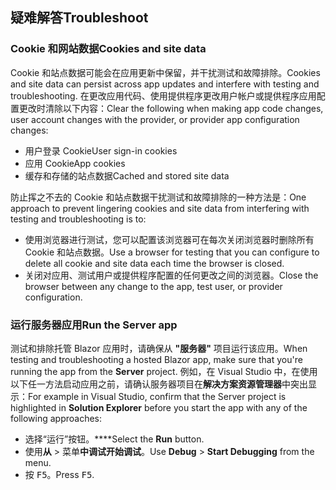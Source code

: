 ## <a name="troubleshoot"></a><span data-ttu-id="5331b-101">疑难解答</span><span class="sxs-lookup"><span data-stu-id="5331b-101">Troubleshoot</span></span>

### <a name="cookies-and-site-data"></a><span data-ttu-id="5331b-102">Cookie 和网站数据</span><span class="sxs-lookup"><span data-stu-id="5331b-102">Cookies and site data</span></span>

<span data-ttu-id="5331b-103">Cookie 和站点数据可能会在应用更新中保留，并干扰测试和故障排除。</span><span class="sxs-lookup"><span data-stu-id="5331b-103">Cookies and site data can persist across app updates and interfere with testing and troubleshooting.</span></span> <span data-ttu-id="5331b-104">在更改应用代码、使用提供程序更改用户帐户或提供程序应用配置更改时清除以下内容：</span><span class="sxs-lookup"><span data-stu-id="5331b-104">Clear the following when making app code changes, user account changes with the provider, or provider app configuration changes:</span></span>

* <span data-ttu-id="5331b-105">用户登录 Cookie</span><span class="sxs-lookup"><span data-stu-id="5331b-105">User sign-in cookies</span></span>
* <span data-ttu-id="5331b-106">应用 Cookie</span><span class="sxs-lookup"><span data-stu-id="5331b-106">App cookies</span></span>
* <span data-ttu-id="5331b-107">缓存和存储的站点数据</span><span class="sxs-lookup"><span data-stu-id="5331b-107">Cached and stored site data</span></span>

<span data-ttu-id="5331b-108">防止挥之不去的 Cookie 和站点数据干扰测试和故障排除的一种方法是：</span><span class="sxs-lookup"><span data-stu-id="5331b-108">One approach to prevent lingering cookies and site data from interfering with testing and troubleshooting is to:</span></span>

* <span data-ttu-id="5331b-109">使用浏览器进行测试，您可以配置该浏览器可在每次关闭浏览器时删除所有 Cookie 和站点数据。</span><span class="sxs-lookup"><span data-stu-id="5331b-109">Use a browser for testing that you can configure to delete all cookie and site data each time the browser is closed.</span></span>
* <span data-ttu-id="5331b-110">关闭对应用、测试用户或提供程序配置的任何更改之间的浏览器。</span><span class="sxs-lookup"><span data-stu-id="5331b-110">Close the browser between any change to the app, test user, or provider configuration.</span></span>

### <a name="run-the-server-app"></a><span data-ttu-id="5331b-111">运行服务器应用</span><span class="sxs-lookup"><span data-stu-id="5331b-111">Run the Server app</span></span>

<span data-ttu-id="5331b-112">测试和排除托管 Blazor 应用时，请确保从 **"服务器"** 项目运行该应用。</span><span class="sxs-lookup"><span data-stu-id="5331b-112">When testing and troubleshooting a hosted Blazor app, make sure that you're running the app from the **Server** project.</span></span> <span data-ttu-id="5331b-113">例如，在 Visual Studio 中，在使用以下任一方法启动应用之前，请确认服务器项目在**解决方案资源管理器**中突出显示：</span><span class="sxs-lookup"><span data-stu-id="5331b-113">For example in Visual Studio, confirm that the Server project is highlighted in **Solution Explorer** before you start the app with any of the following approaches:</span></span>

* <span data-ttu-id="5331b-114">选择“运行”按钮。\*\*\*\*</span><span class="sxs-lookup"><span data-stu-id="5331b-114">Select the **Run** button.</span></span>
* <span data-ttu-id="5331b-115">使用**从** > 菜单**中调试开始调试**。</span><span class="sxs-lookup"><span data-stu-id="5331b-115">Use **Debug** > **Start Debugging** from the menu.</span></span>
* <span data-ttu-id="5331b-116">按 <kbd>F5</kbd>。</span><span class="sxs-lookup"><span data-stu-id="5331b-116">Press <kbd>F5</kbd>.</span></span>
